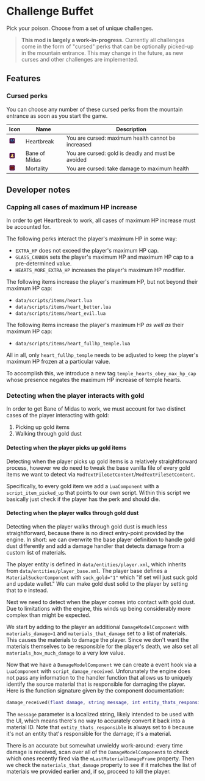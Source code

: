 # Challenge Buffet

Pick your poison. Choose from a set of unique challenges.

> **This mod is largely a work-in-progress.** Currently all challenges come in the form of "cursed" perks that can be optionally picked-up in the mountain entrance. This may change in the future, as new curses and other challenges are implemented.

## Features

### Cursed perks

You can choose any number of these cursed perks from the mountain entrance as soon as you start the game.

Icon    | Name          | Description
------- | ------------- | -----------
![hbrk] | Heartbreak    | You are cursed: maximum health cannot be increased
![bofm] | Bane of Midas | You are cursed: gold is deadly and must be avoided
![mort] | Mortality     | You are cursed: take damage to maximum health

## Developer notes

### Capping all cases of maximum HP increase

In order to get Heartbreak to work, all cases of maximum HP increase must be accounted for.

The following perks interact the player's maximum HP in some way:

- `EXTRA_HP` does not exceed the player's maximum HP cap.
- `GLASS_CANNON` sets the player's maximum HP and maximum HP cap to a pre-determined value.
- `HEARTS_MORE_EXTRA_HP` increases the player's maximum HP modifier.

The following items increase the player's maximum HP, but not beyond their maximum HP cap:

- `data/scripts/items/heart.lua`
- `data/scripts/items/heart_better.lua`
- `data/scripts/items/heart_evil.lua`

The following items increase the player's maximum HP _as well as_ their maximum HP cap:

- `data/scripts/items/heart_fullhp_temple.lua`

All in all, only `heart_fullhp_temple` needs to be adjusted to keep the player's maximum HP frozen at a particular value.

To accomplish this, we introduce a new tag `temple_hearts_obey_max_hp_cap` whose presence negates the maximum HP increase of temple hearts.

### Detecting when the player interacts with gold

In order to get Bane of Midas to work, we must account for two distinct cases of the player interacting with gold:

1. Picking up gold items
2. Walking through gold dust

#### Detecting when the player picks up gold items

Detecting when the player picks up gold items is a relatively straightforward process, however we do need to tweak the base vanilla file of every gold items we want to detect via `ModTextFileGetContent`/`ModTextFileSetContent`.

Specifically, to every gold item we add a `LuaComponent` with a `script_item_picked_up` that points to our own script. Within this script we basically just check if the player has the perk and should die.

#### Detecting when the player walks through gold dust

Detecting when the player walks through gold dust is much less straightforward, because there is no direct entry-point provided by the engine. In short: we can overwrite the base player definition to handle gold dust differently and add a damage handler that detects damage from a custom list of materials.

The player entity is defined in `data/entities/player.xml`, which inherits from `data/entities/player_base.xml`. The player base defines a `MaterialSuckerComponent` with `suck_gold="1"` which "if set will just suck gold and update wallet." We can make gold dust solid to the player by setting that to `0` instead.

Next we need to detect when the player comes into contact with gold dust. Due to limitations with the engine, this winds up being considerably more complex than might be expected.

We start by adding to the player an additional `DamageModelComponent` with `materials_damage=1` and `materials_that_damage` set to a list of materials. This causes the materials to damage the player. Since we don't want the materials themselves to be responsible for the player's death, we also set all `materials_how_much_damage` to a very low value.

Now that we have a `DamageModelComponent` we can create a event hook via a `LuaComponent` with `script_damage_received`. Unforunately the engine does not pass any information to the handler function that allows us to uniquely identify the source material that is responsible for damaging the player. Here is the function signature given by the component documentation:

```lua
damage_received(float damage, string message, int entity_thats_responsible, bool is_fatal)
```

The `message` parameter is a localized string, likely intended to be used with the UI, which means there's no way to accurately convert it back into a material ID. Note that `entity_thats_responsible` is always set to `0` because it's not an entity that's responsible for the damage; it's a material.

There is an accurate but somewhat unwieldy work-around: every time damage is received, scan over all of the `DamageModelComponent`s to check which ones recently fired via the `mLastMaterialDamageFrame` property. Then we check the `materials_that_damage` property to see if it matches the list of materials we provided earlier and, if so, proceed to kill the player.

[hbrk]: ./files/perks/heartbreak/item.png
[bofm]: ./files/perks/gold_allergy/item.png
[mort]: ./files/perks/mortality/item.png
